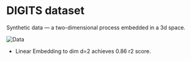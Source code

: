 # DIGITS dataset

Synthetic data — a two-dimensional process embedded in a 3d space.

![Data](https://cloud.githubusercontent.com/assets/14368801/24928016/97e4bc4c-1f09-11e7-8564-f77c80f9c7ba.png)
- Linear Embedding to dim d=2 achieves 0.86 r2 score.
